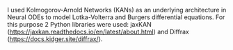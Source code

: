 I used Kolmogorov-Arnold Networks (KANs) as an underlying architecture in Neural ODEs to model Lotka-Volterra and Burgers differential equations.
For this purpose 2 Python libraries were used: jaxKAN (https://jaxkan.readthedocs.io/en/latest/about.html) and Diffrax (https://docs.kidger.site/diffrax/).
